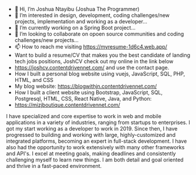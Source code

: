 - 👋 Hi, I’m Joshua Ntayibu (Joshua The Programmer)
- 👀 I’m interested in design, development, coding challenges/new projects, implementation and working as a developer...
- 🌱 I’m currently working on a Spring Boot project...
- 💞️ I’m looking to collaborate on opoen source communities and coding challenges/new projects...
- 📫 How to reach me  visiting https://myresume-1d6c4.web.app/ 
- Want to build a resume/CV that makes you the best candidate of landing tech jobs positions, JoshCV check out my online in the link below
- https://joshcv.contentdrivennet.com/ and use the contact page.
- How I built a personal blog website using vuejs, JavaScript, SQL, PHP, HTML, and CSS
- My blog website: https://blogwithjn.contentdrivennet.com/
- How I built a client website using Bootstrap, JavaScript, SQL, Postgresql, HTML, CSS, React Native, Java, and Python:
- https://mizjboutique.contentdrivennet.com/

I have specialized and core expertise to work in web and mobile applications in a variety of industries, ranging from startups to enterprises.
I got my start working as a developer to work in 2019. Since then, I have progressed to building and working with large, highly-customized and integrated 
platforms, becoming an expert in full-stack development. I have also had the opportunity to work extensively with many other frameworks and API's. 
I excel at meeting goals, making deadlines and consistently challenging myself to learn new things. I am both detail and goal oriented and thrive in 
a fast-paced environment. 
